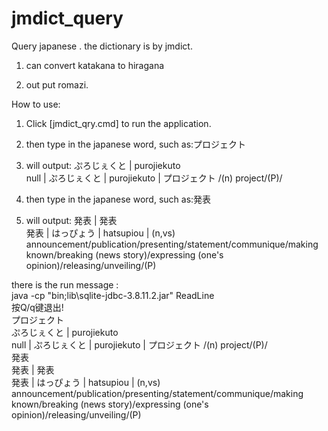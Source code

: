 # jmdict_query

Query japanese . the dictionary is by jmdict.

1. can convert katakana to hiragana

2. out put romazi. 

How to use:

1. Click [jmdict_qry.cmd] to run the application.

2. then type in the japanese word, such as:プロジェクト

3. will output:
ぷろじぇくと | purojiekuto<br>
null | ぷろじぇくと | purojiekuto | プロジェクト /(n) project/(P)/

4. then type in the japanese word, such as:発表

5. will output:
発表 | 発表<br>
発表 | はっぴょう | hatsupiou | (n,vs) announcement/publication/presenting/statement/communique/making known/breaking (news story)/expressing (one's opinion)/releasing/unveiling/(P)


there is the run message :<br>
java -cp "bin;lib\sqlite-jdbc-3.8.11.2.jar" ReadLine<br>
按Q/q键退出!<br>
プロジェクト<br>
ぷろじぇくと | purojiekuto<br>
null | ぷろじぇくと | purojiekuto | プロジェクト /(n) project/(P)/<br>
発表<br>
発表 | 発表<br>
発表 | はっぴょう | hatsupiou | (n,vs) announcement/publication/presenting/statement/communique/making known/breaking (news story)/expressing (one's opinion)/releasing/unveiling/(P)


